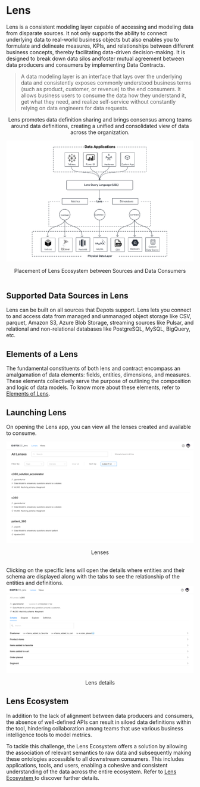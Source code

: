 # Lens

Lens is a consistent modeling layer capable of accessing and modeling data from disparate sources. It not only supports the ability to connect underlying data to real-world business objects but also enables you to formulate and delineate measures, KPIs, and relationships between different business concepts, thereby facilitating data-driven decision-making. It is designed to break down data silos andfoster mutual agreement between data producers and consumers by implementing Data Contracts.

> A data modeling layer is an interface that lays over the underlying data and consistently exposes commonly understood business terms (such as product, customer, or revenue) to the end consumers. It allows business users to consume the data how they understand it, get what they need, and realize self-service without constantly relying on data engineers for data requests. 
<center>
Lens promotes data definition sharing and brings consensus among teams around data definitions, creating a unified and consolidated view of data across the organization.

![Picture](lens/lens.png)

</center>

<figcaption align = "center">Placement of Lens Ecosystem between Sources and Data Consumers</figcaption>
<br>

## Supported Data Sources in Lens

Lens can be built on all sources that Depots support. Lens lets you connect to and access data from managed and unmanaged object storage like CSV, parquet, Amazon S3, Azure Blob Storage, streaming sources like Pulsar, and relational and non-relational databases like PostgreSQL, MySQL, BigQuery, etc.

## Elements of a Lens

The fundamental constituents of both lens and contract encompass an amalgamation of data elements: fields, entities, dimensions, and measures. These elements collectively serve the purpose of outlining the composition and logic of data models. To know more about these elements, refer to 
[Elements of Lens](lens/elements_of_lens/elements_of_lens.md).

## Launching Lens
On opening the Lens app, you can view all the lenses created and available to consume.

![Lens Home Page](lens/lens_homepage.png)

<figcaption align = "center">Lenses</figcaption>
<br>

Clicking on the specific lens will open the details where entities and their schema are displayed along with   the tabs to see the relationship of the entities and definitions.
![Lens Dtails](lens/lens_details.png)

<figcaption align = "center">Lens details</figcaption>


## Lens Ecosystem

In addition to the lack of alignment between data producers and consumers, the absence of well-defined APIs can result in siloed data definitions within the tool, hindering collaboration among teams that use various business intelligence tools to model metrics.

To tackle this challenge, the Lens Ecosystem offers a solution by allowing the association of relevant semantics to raw data and subsequently making these ontologies accessible to all downstream consumers. This includes applications, tools, and users, enabling a cohesive and consistent understanding of the data across the entire ecosystem. Refer to [Lens Ecosystem ](lens/lens_ecosystem/lens_ecosystem.md) to discover further details.
